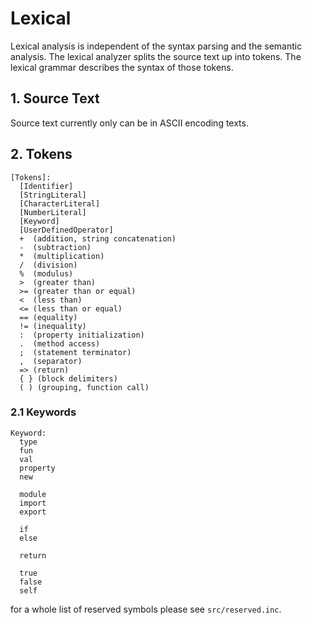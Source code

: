 Lexical
========


Lexical analysis is independent of the syntax parsing and the semantic analysis. The lexical analyzer splits the source text up into tokens. The lexical grammar describes the syntax of those tokens.

## 1. Source Text

Source text currently only can be in ASCII encoding texts.

## 2. Tokens

```
[Tokens]:
  [Identifier]
  [StringLiteral]
  [CharacterLiteral]
  [NumberLiteral]
  [Keyword]
  [UserDefinedOperator]
  +  (addition, string concatenation)
  -  (subtraction)
  *  (multiplication)
  /  (division)
  %  (modulus)
  >  (greater than)
  >= (greater than or equal)
  <  (less than)
  <= (less than or equal)
  == (equality)
  != (inequality)
  :  (property initialization)
  .  (method access)
  ;  (statement terminator)
  ,  (separator)
  => (return)
  { } (block delimiters)
  ( ) (grouping, function call)
```

### 2.1 Keywords

```
Keyword:
  type
  fun
  val
  property
  new
  
  module
  import
  export
  
  if
  else
  
  return
  
  true
  false
  self
```

for a whole list of reserved symbols please see `src/reserved.inc`.
